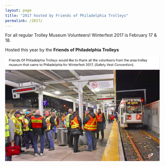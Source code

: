 ```yaml
---
layout: page
title: "2017 hosted by Friends of Philadelphia Trolleys"
permalink: /2017/
---
```


For all regular Trolley Museum Volunteers!
Winterfest 2017 is February 17 & 18.

Hosted this year by the **Friends of Philadelphia Trolleys**


![2017 Wrapup](/assets/images/past/2017wrap.png)



